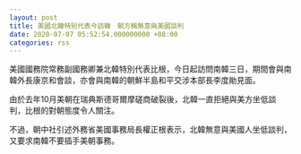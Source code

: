 ```yaml
---
layout: post
title: 美國北韓特別代表今訪韓　朝方稱無意與美國談判
date: 2020-07-07 05:52:54.000000000 +08:00
categories: rss
---
```


美國國務院常務副國務卿兼北韓特別代表比根，今日起訪問南韓三日，期間會與南韓外長康京和會談，亦會與南韓的朝鮮半島和平交涉本部長李度勛見面。

由於去年10月美朝在瑞典斯德哥爾摩磋商破裂後，北韓一直拒絕與美方坐低談判，比根的對朝態度令人關注。

不過，朝中社引述外務省美國事務局長權正根表示，北韓無意與美國人坐低談判，又要求南韓不要插手美朝事務。

